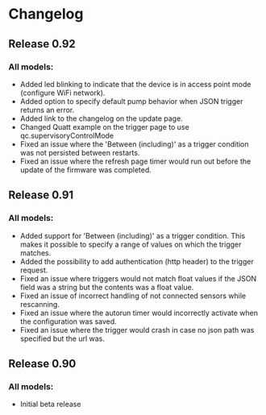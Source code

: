 # Changelog

## Release 0.92

### All models:
- Added led blinking to indicate that the device is in access point mode (configure WiFi network).
- Added option to specify default pump behavior when JSON trigger returns an error.
- Added link to the changelog on the update page.
- Changed Quatt example on the trigger page to use qc.supervisoryControlMode 
- Fixed an issue where the 'Between (including)' as a trigger condition was not persisted between restarts.
- Fixed an issue where the refresh page timer would run out before the update of the firmware was completed.

## Release 0.91

### All models:
- Added support for 'Between (including)' as a trigger condition. This makes it possible to specify a range of values on which the trigger matches.
- Added the possibility to add authentication (http header) to the trigger request.
- Fixed an issue where triggers would not match float values if the JSON field was a string but the contents was a float value.
- Fixed an issue of incorrect handling of not connected sensors while rescanning.
- Fixed an issue where the autorun timer would incorrectly activate when the configuration was saved.
- Fixed an issue where the trigger would crash in case no json path was specified but the url was.

## Release 0.90

### All models:
- Initial beta release

